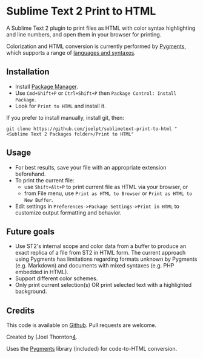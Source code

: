 Sublime Text 2 Print to HTML
============================

A Sublime Text 2 plugin to print files as HTML with color syntax highlighting and line numbers, and open them in your browser for printing.

Colorization and HTML conversion is currently performed by [Pygments][0], which supports a range of [languages and syntaxes][3].

## Installation

 * Install [Package Manager][2].
 * Use `Cmd+Shift+P` or `Ctrl+Shift+P` then `Package Control: Install Package`.
 * Look for `Print to HTML` and install it.

If you prefer to install manually, install git, then:

    git clone https://github.com/joelpt/sublimetext-print-to-html "<Sublime Text 2 Packages folder>/Print to HTML"

## Usage

 * For best results, save your file with an appropriate extension beforehand.
 * To print the current file:
   * use `Shift+Alt+P` to print current file as HTML via your browser, or
   * from File menu, use `Print as HTML to Browser` or `Print as HTML to New Buffer`.
 * Edit settings in `Preferences->Package Settings->Print in HTML` to customize output formatting and behavior.

## Future goals

 * Use ST2's internal scope and color data from a buffer to produce an exact replica of a file from ST2 in HTML form. The current approach using Pygments has limitations regarding formats unknown by Pygments (e.g. Markdown) and documents with mixed syntaxes (e.g. PHP embedded in HTML).
 * Support different color schemes.
 * Only print current selection(s) OR print selected text with a highlighted background.

## Credits

This code is available on [Github][1]. Pull requests are welcome.

Created by [Joel Thornton[4]. 

Uses the [Pygments][0] library (included) for code-to-HTML conversion.


 [0]: http://pygments.org/
 [1]: https://github.com/joelpt/sublimetext-print-to-html
 [2]: http://wbond.net/sublime_packages/package_control
 [3]: http://pygments.org/languages/
 [4]: mailto:sublime@joelpt.net